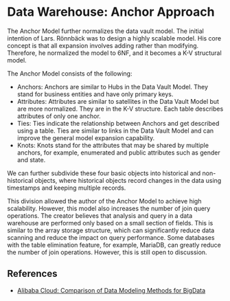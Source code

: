 # Data Warehouse: Anchor Approach

The Anchor Model further normalizes the data vault model. The initial intention of Lars.
Rönnbäck was to design a highly scalable model. His core concept is that all expansion
involves adding rather than modifying. Therefore, he normalized the model to 6NF,
and it becomes a K-V structural model.

The Anchor Model consists of the following:

- Anchors: Anchors are similar to Hubs in the Data Vault Model. They stand for business entities and have only primary keys.
- Attributes: Attributes are similar to satellites in the Data Vault Model but are more normalized. They are in the K-V structure. Each table describes attributes of only one anchor.
- Ties: Ties indicate the relationship between Anchors and get described using a table. Ties are similar to links in the Data Vault Model and can improve the general model expansion capability.
- Knots: Knots stand for the attributes that may be shared by multiple anchors, for example, enumerated and public attributes such as gender and state.

We can further subdivide these four basic objects into historical and non-historical
objects, where historical objects record changes in the data using timestamps and
keeping multiple records.

This division allowed the author of the Anchor Model to achieve high scalability.
However, this model also increases the number of join query operations. The creator
believes that analysis and query in a data warehouse are performed only based on
a small section of fields. This is similar to the array storage structure, which
can significantly reduce data scanning and reduce the impact on query performance.
Some databases with the table elimination feature, for example, MariaDB, can greatly
reduce the number of join operations. However, this is still open to discussion.

## References

- [Alibaba Cloud: Comparison of Data Modeling Methods for BigData](https://www.alibabacloud.com/blog/acomparison-of-data-modeling-methods-for-bigdata_593761)
